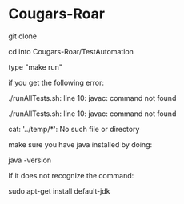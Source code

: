 # Cougars-Roar

git clone

cd into Cougars-Roar/TestAutomation

type "make run"

if you get the following error:

./runAllTests.sh: line 10: javac: command not found

./runAllTests.sh: line 10: javac: command not found

cat: '../temp/*': No such file or directory

make sure you have java installed by doing:

java -version

If it does not recognize the command:

sudo apt-get install default-jdk
